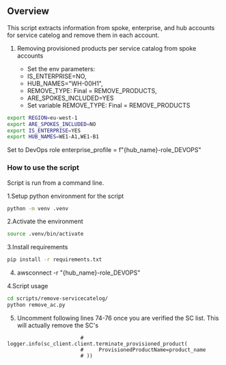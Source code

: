 ## Overview

This script extracts information from spoke, enterprise, and hub accounts for service catelog and remove them in each account.

1. Removing provisioned products per service catalog from spoke accounts

   - Set the env parameters:
   - IS_ENTERPRISE=NO, 
   - HUB_NAMES="WH-00H1", 
   - REMOVE_TYPE: Final = REMOVE_PRODUCTS, 
   - ARE_SPOKES_INCLUDED=YES
   - Set variable REMOVE_TYPE: Final = REMOVE_PRODUCTS
        
```bash
export REGION=eu-west-1
export ARE_SPOKES_INCLUDED=NO
export IS_ENTERPRISE=YES
export HUB_NAMES=WE1-A1,WE1-B1
```

Set to DevOps role
enterprise_profile = f"{hub_name}-role_DEVOPS"

### How to use the script

Script is run from a command line.

1.Setup python environment for the script

```bash
python -m venv .venv
```

2.Activate the environment

```bash
source .venv/bin/activate
```

3.Install requirements

```bash
pip install -r requirements.txt
```

4. awsconnect -r "{hub_name}-role_DEVOPS"

4.Script usage

```bash
cd scripts/remove-servicecatelog/
python remove_ac.py
```

5. Uncomment following lines 74-76 once you are verified the SC list. This will actually remove the SC's

```
                        # logger.info(sc_client.client.terminate_provisioned_product(
                        #     ProvisionedProductName=product_name
                        # ))
```
